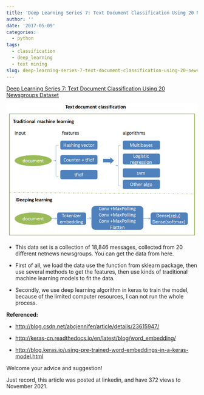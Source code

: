 ```yaml
---
title: 'Deep Learning Series 7: Text Document Classification Using 20 Newsgroups Dataset'
author: ''
date: '2017-05-09'
categories:
  - python
tags:
  - classification
  - deep_learning
  - text mining
slug: deep-learning-series-7-text-document-classification-using-20-newsgroups-dataset
---
```


[Deep Learning Series 7: Text Document Classification Using 20 Newsgroups Dataset](https://nbviewer.org/github/yishi/Deep-Learning-Series-in-Python/blob/master/deep_learning_series_7.ipynb)

![](images/2017-05-08-deep-learning-series-7-text-document-classification-using-20-newsgroups-dataset-1.jpg)

+ This data set is a collection of 18,846 messages, collected from 20 different netnews newsgroups. You can get the data from here.

+ First of all, we load the data use the function from sklearn package, then use several methods to get the features, then use kinds of traditional machine learning models to fit the data.

+ Secondly, we use deep learning algorithm in keras to train the model, because of the limited computer resources, I can not run the whole process.

**Referenced:**

+ http://blog.csdn.net/abcjennifer/article/details/23615947/

+ http://keras-cn.readthedocs.io/en/latest/blog/word_embedding/

+ http://blog.keras.io/using-pre-trained-word-embeddings-in-a-keras-model.html

Welcome your advice and suggestion!

Just record, this article was posted at linkedin, and have 372 views to November 2021.
